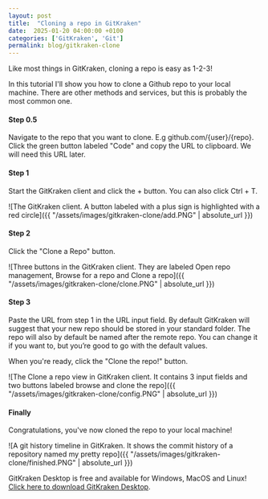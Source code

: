 ```yaml
---
layout: post
title:  "Cloning a repo in GitKraken"
date:  2025-01-20 04:00:00 +0100
categories: ['GitKraken', 'Git']
permalink: blog/gitkraken-clone
---
```


Like most things in GitKraken, cloning a repo is easy as 1-2-3!

In this tutorial I'll show you how to clone a Github repo to your local machine. There are other methods and services, but this is probably the
most common one.

<h4>Step 0.5</h4>

Navigate to the repo that you want to clone. E.g github.com/{user}/{repo}. Click the green button labeled "Code" and copy the URL to
clipboard. We will need this URL later.

<h4>Step 1</h4>

Start the GitKraken client and click the + button. You can also click Ctrl + T.

![The GitKraken client. A button labeled with a plus sign is highlighted with a red circle]({{ "/assets/images/gitkraken-clone/add.PNG" | absolute_url }})

<h4>Step 2</h4>

Click the "Clone a Repo" button. 

![Three buttons in the GitKraken client. They are labeled Open repo management, Browse for a repo and Clone a repo]({{ "/assets/images/gitkraken-clone/clone.PNG" | absolute_url }})

<h4>Step 3</h4>

Paste the URL from step 1 in the URL input field. By default GitKraken will suggest that your new repo should be stored in your standard folder.
The repo will also by default be named after the remote repo. You can change it if you want to, but you’re good to go with the default values.

When you're ready, click the "Clone the repo!" button.

![The Clone a repo view in GitKraken client. It contains 3 input fields and two buttons labeled browse and clone the repo]({{ "/assets/images/gitkraken-clone/config.PNG" | absolute_url }})

<h4>Finally</h4>

Congratulations, you've now cloned the repo to your local machine!

![A git history timeline in GitKraken. It shows the commit history of a repository named my pretty repo]({{ "/assets/images/gitkraken-clone/finished.PNG" | absolute_url }})

GitKraken Desktop is free and available for Windows, MacOS and Linux! [Click here to download GitKraken Desktop][gitkraken-link].

[gitkraken-link]: https://www.gitkraken.com/download